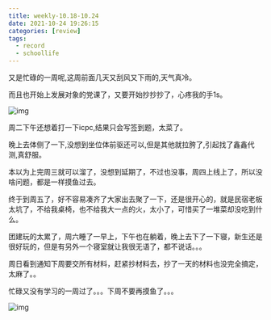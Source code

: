 ```yaml
---
title: weekly-10.18-10.24
date: 2021-10-24 19:26:15
categories: [review]
tags:
  - record
  - schoollife
---
```


又是忙碌的一周呢,这周前面几天又刮风又下雨的,天气真冷。

而且也开始上发展对象的党课了，又要开始抄抄抄了，心疼我的手1s。

![img](https://gitee.com/cao_ziqiang/img/raw/master/20211026192841.jpg)

周二下午还想着打一下icpc,结果只会写签到题，太菜了。

晚上去体侧了一下,没想到坐位体前驱还可以,但是其他就拉胯了,引起找了鑫鑫代测,真舒服。

本以为上完周三就可以溜了，没想到延期了，不过也没事，周四上线上了，所以没啥问题，都是一样摸鱼过去。

终于到周五了，好不容易凑齐了大家出去聚了一下，还是很开心的，就是民宿老板太坑了，不给我桌椅，也不给我大一点的火，太小了，可惜买了一堆菜却没吃到什么。

团建玩的太累了，周六睡了一早上，下午也在躺着，晚上去下了一下寝，新生还是很好玩的，但是有另外一个寝室就让我很无语了，都不说话。。。

周日看到通知下周要交所有材料，赶紧抄材料去，抄了一天的材料也没完全搞定，太麻了。。

忙碌又没有学习的一周过了。。。下周不要再摸鱼了。。。

![img](https://gitee.com/cao_ziqiang/img/raw/master/20211026194843.jpg)